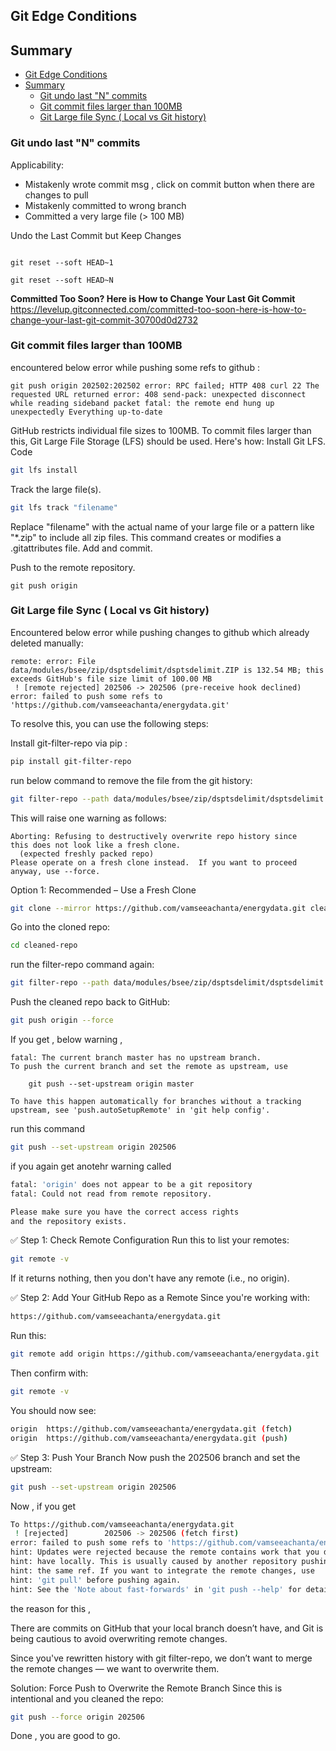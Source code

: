 ## Git Edge Conditions

## Summary

- [Git Edge Conditions](#git-edge-conditions)
- [Summary](#summary)
  - [Git undo last "N" commits](#git-undo-last-n-commits)
  - [Git commit files larger than 100MB](#git-commit-files-larger-than-100mb)
  - [Git Large file Sync ( Local vs Git history)](#git-large-file-sync--local-vs-git-history)

### Git undo last "N" commits

Applicability:
- Mistakenly wrote commit msg , click on commit button when there are changes to pull
- Mistakenly committed to wrong branch
- Committed a very large file (> 100 MB)

Undo the Last Commit but Keep Changes

<code>
git reset --soft HEAD~1
</code>

<code>
git reset --soft HEAD~N
</code>

**Committed Too Soon? Here is How to Change Your Last Git Commit**
https://levelup.gitconnected.com/committed-too-soon-here-is-how-to-change-your-last-git-commit-30700d0d2732


### Git commit files larger than 100MB

encountered below error while pushing some refs to github :

```
git push origin 202502:202502 error: RPC failed; HTTP 408 curl 22 The requested URL returned error: 408 send-pack: unexpected disconnect while reading sideband packet fatal: the remote end hung up unexpectedly Everything up-to-date
```

GitHub restricts individual file sizes to 100MB. To commit files larger than this, Git Large File Storage (LFS) should be used. Here's how: Install Git LFS.
Code

```bash
git lfs install
```

Track the large file(s).

```bash
git lfs track "filename"
```

Replace "filename" with the actual name of your large file or a pattern like "*.zip" to include all zip files. This command creates or modifies a .gitattributes file. Add and commit.

Push to the remote repository.

```
git push origin 
```

### Git Large file Sync ( Local vs Git history)

Encountered below error while pushing changes to github which already deleted manually:

```
remote: error: File data/modules/bsee/zip/dsptsdelimit/dsptsdelimit.ZIP is 132.54 MB; this exceeds GitHub's file size limit of 100.00 MB
 ! [remote rejected] 202506 -> 202506 (pre-receive hook declined)
error: failed to push some refs to 'https://github.com/vamseeachanta/energydata.git'
```

To resolve this, you can use the following steps:

Install git-filter-repo via pip :
```bash
pip install git-filter-repo
```

run below command to remove the file from the git history:
```bash
git filter-repo --path data/modules/bsee/zip/dsptsdelimit/dsptsdelimit.ZIP --invert-paths
```

This will raise one warning as follows:
```
Aborting: Refusing to destructively overwrite repo history since
this does not look like a fresh clone.
  (expected freshly packed repo)
Please operate on a fresh clone instead.  If you want to proceed
anyway, use --force.
```

 Option 1: Recommended – Use a Fresh Clone
```bash
git clone --mirror https://github.com/vamseeachanta/energydata.git cleaned-repo
```

Go into the cloned repo:
```bash
cd cleaned-repo
```

run the filter-repo command again:
```bash
git filter-repo --path data/modules/bsee/zip/dsptsdelimit/dsptsdelimit.ZIP --invert-paths
```

Push the cleaned repo back to GitHub:
```bash
git push origin --force
```

If you get , below warning ,
```
fatal: The current branch master has no upstream branch.
To push the current branch and set the remote as upstream, use

    git push --set-upstream origin master

To have this happen automatically for branches without a tracking
upstream, see 'push.autoSetupRemote' in 'git help config'.
```

run this command 
```bash
git push --set-upstream origin 202506
```

if you again get anotehr warning called
```bash
fatal: 'origin' does not appear to be a git repository
fatal: Could not read from remote repository.

Please make sure you have the correct access rights
and the repository exists.
```
✅ Step 1: Check Remote Configuration
Run this to list your remotes:

```bash
git remote -v
```
If it returns nothing, then you don't have any remote (i.e., no origin).

✅ Step 2: Add Your GitHub Repo as a Remote
Since you're working with:
```bash
https://github.com/vamseeachanta/energydata.git
``` 
Run this:
```bash
git remote add origin https://github.com/vamseeachanta/energydata.git
```
Then confirm with:
```bash
git remote -v
```
You should now see:
```bash
origin  https://github.com/vamseeachanta/energydata.git (fetch)
origin  https://github.com/vamseeachanta/energydata.git (push)
```
✅ Step 3: Push Your Branch
Now push the 202506 branch and set the upstream:

```bash
git push --set-upstream origin 202506
```

Now , if you get 
```bash
To https://github.com/vamseeachanta/energydata.git
 ! [rejected]        202506 -> 202506 (fetch first)
error: failed to push some refs to 'https://github.com/vamseeachanta/energydata.git'
hint: Updates were rejected because the remote contains work that you do not
hint: have locally. This is usually caused by another repository pushing to
hint: the same ref. If you want to integrate the remote changes, use
hint: 'git pull' before pushing again.
hint: See the 'Note about fast-forwards' in 'git push --help' for details.
```
the reason for this ,

There are commits on GitHub that your local branch doesn’t have, and Git is being cautious to avoid overwriting remote changes.

Since you've rewritten history with git filter-repo, we don’t want to merge the remote changes — we want to overwrite them.

Solution: Force Push to Overwrite the Remote Branch
Since this is intentional and you cleaned the repo:
```bash
git push --force origin 202506
``` 

Done , you are good to go.